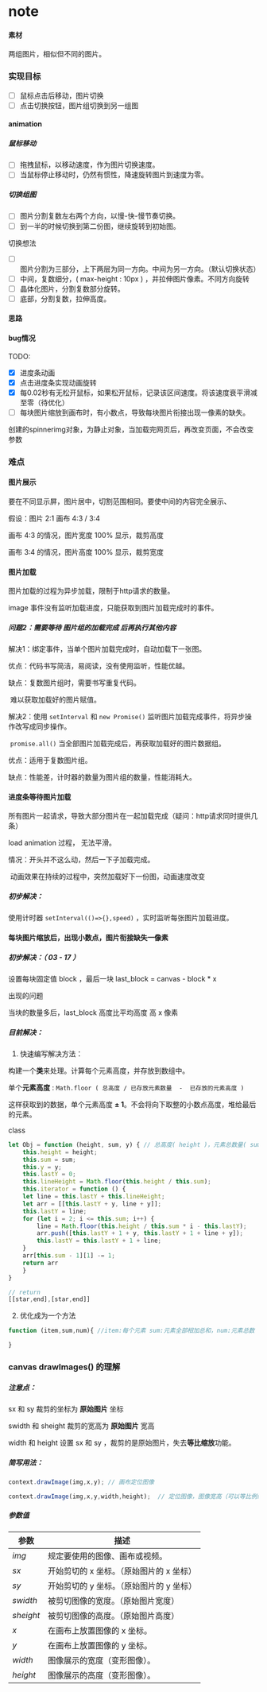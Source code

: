 # note

#### 素材

两组图片，相似但不同的图片。

### 实现目标

* [ ] 鼠标点击后移动，图片切换
* [ ] 点击切换按钮，图片组切换到另一组图

#### animation

##### 鼠标移动

* [ ] 拖拽鼠标，以移动速度，作为图片切换速度。
* [ ] 当鼠标停止移动时，仍然有惯性，降速旋转图片到速度为零。

##### 切换组图

* [ ] 图片分割复数左右两个方向，以慢-快-慢节奏切换。
* [ ] 到一半的时候切换到第二份图，继续旋转到初始图。

切换想法

* [ ] 图片分割为三部分，上下两层为同一方向。中间为另一方向。（默认切换状态）
* [ ] 中间，复数细分，( max-height : 10px ) ，并拉伸图片像素。不同方向旋转
* [ ] 晶体化图片，分割复数部分旋转。
* [ ] 底部，分割复数，拉伸高度。

#### 思路

#### bug情况

TODO:

* [x]  进度条动画
* [x] 点击进度条实现动画旋转
* [x] 每0.02秒有无松开鼠标，如果松开鼠标，记录该区间速度。将该速度衰平滑减至零（待优化）
* [ ] 每块图片缩放到画布时，有小数点，导致每块图片衔接出现一像素的缺失。

创建的spinnerimg对象，为静止对象，当加载完网页后，再改变页面，不会改变参数

### 难点

#### 图片展示

要在不同显示屏，图片居中，切割范围相同。要使中间的内容完全展示、

假设：图片 2:1  画布 4:3 / 3:4 

画布 4:3 的情况，图片宽度 100% 显示，裁剪高度

画布 3:4 的情况，图片高度 100% 显示，裁剪宽度

#### 图片加载

图片加载的过程为异步加载，限制于http请求的数量。

image 事件没有监听加载进度，只能获取到图片加载完成时的事件。

##### 问题2：需要等待 图片组的加载完成 后再执行其他内容

解决1：绑定事件，当单个图片加载完成时，自动加载下一张图。

优点：代码书写简洁，易阅读，没有使用监听，性能优越。

缺点：复数图片组时，需要书写重复代码。

​			难以获取加载好的图片赋值。

解决2：使用 `setInterval` 和 `new Promise()` 监听图片加载完成事件，将异步操作改写成同步操作。

​				`promise.all()` 当全部图片加载完成后，再获取加载好的图片数据组。

优点：适用于复数图片组。

缺点：性能差，计时器的数量为图片组的数量，性能消耗大。

#### **进度条等待图片加载**

所有图片一起请求，导致大部分图片在一起加载完成（疑问：http请求同时提供几条）

load animation 过程， 无法平滑。

情况：开头并不这么动，然后一下子加载完成。

​			动画效果在持续的过程中，突然加载好下一份图，动画速度改变

##### 初步解决：

使用计时器 `setInterval(()=>{},speed)` ，实时监听每张图片加载进度。

#### 每块图片缩放后，出现小数点，图片衔接缺失一像素

##### 初步解决：（ 03 - 17 ）

设置每块固定值 block ，最后一块  last_block = canvas - block * x

出现的问题

当块的数量多后，last_block 高度比平均高度 高 x 像素

##### 目前解决：

1. 快速编写解决方法：

构建一个**类**来处理。计算每个元素高度，并存放到数组中。

单个**元素高度** :  `Math.floor ( 总高度 / 已存放元素数量  -  已存放的元素高度 )`

这样获取到的数据，单个元素高度 **± 1**。不会将向下取整的小数点高度，堆给最后的元素。

class

```javascript
let Obj = function (height, sum, y) { // 总高度( height )，元素总数量( sum )，提前量( y )
    this.height = height;
    this.sum = sum;
    this.y = y;
    this.lastY = 0;
    this.lineHeight = Math.floor(this.height / this.sum);
    this.iterator = function () {
    let line = this.lastY + this.lineHeight;
    let arr = [[this.lastY + y, line + y]];
    this.lastY = line;
    for (let i = 2; i <= this.sum; i++) {
        line = Math.floor(this.height / this.sum * i - this.lastY);
        arr.push([this.lastY + 1 + y, this.lastY + 1 + line + y]);
        this.lastY = this.lastY + 1 + line;
    }
    arr[this.sum - 1][1] -= 1;
    return arr
    }
}

// return
[[star,end],[star,end]]
```

2. 优化成为一个方法

```javascript
function (item,sum,num){ //item:每个元素 sum:元素全部相加总和，num:元素总数

} 
```

### canvas drawImages() 的理解

##### 注意点：

sx 和 sy 裁剪的坐标为 **原始图片** 坐标

swidth 和 sheight 裁剪的宽高为 **原始图片**  宽高

width 和 height 设置 sx 和 sy ，裁剪的是原始图片，失去**等比缩放**功能。

##### 简写用法：

```javascript
context.drawImage(img,x,y); // 画布定位图像
```

```javascript
context.drawImage(img,x,y,width,height);  // 定位图像，图像宽高（可以等比例缩放图片）
```

##### 参数值

| 参数      | 描述                                     |
| --------- | ---------------------------------------- |
| *img*     | 规定要使用的图像、画布或视频。           |
| *sx*      | 开始剪切的 x 坐标。（原始图片的 x 坐标） |
| *sy*      | 开始剪切的 y 坐标。（原始图片的 y 坐标） |
| *swidth*  | 被剪切图像的宽度。（原始图片宽度）       |
| *sheight* | 被剪切图像的高度。（原始图片高度）       |
| *x*       | 在画布上放置图像的 x 坐标。              |
| *y*       | 在画布上放置图像的 y 坐标。              |
| *width*   | 图像展示的宽度（变形图像）。             |
| *height*  | 图像展示的高度（变形图像）。             |

